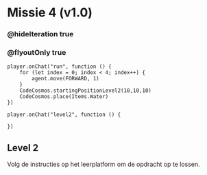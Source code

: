 # Missie 4 (v1.0)
### @hideIteration true
### @flyoutOnly true
```blocks
player.onChat("run", function () {
    for (let index = 0; index < 4; index++) {
        agent.move(FORWARD, 1)
    }
    CodeCosmos.startingPositionLevel2(10,10,10)
    CodeCosmos.place(Items.Water)
})
```
```template
player.onChat("level2", function () {

})
```
## Level 2
Volg de instructies op het leerplatform om de opdracht op te lossen.